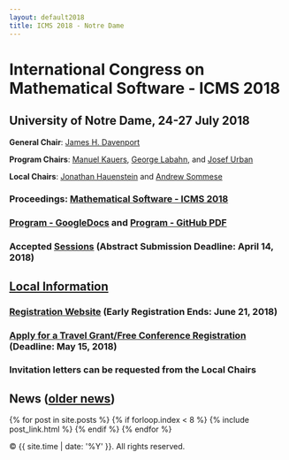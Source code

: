 ```yaml
---
layout: default2018
title: ICMS 2018 - Notre Dame
---
```


# International Congress on Mathematical Software - ICMS 2018
## University of Notre Dame, 24-27 July 2018

**General Chair**: [James H. Davenport](http://people.bath.ac.uk/masjhd/)

**Program Chairs**: 
[Manuel Kauers](http://www.kauers.de/), 
[George Labahn](https://cs.uwaterloo.ca/~glabahn/), and
[Josef Urban](https://www.ciirc.cvut.cz/~urbanjo3/)

**Local Chairs**: [Jonathan Hauenstein](https://www3.nd.edu/~jhauenst/) and
[Andrew Sommese](https://www3.nd.edu/~sommese/)

### Proceedings: [Mathematical Software - ICMS 2018](https://link.springer.com/book/10.1007/978-3-319-96418-8)

### [Program - GoogleDocs](https://docs.google.com/spreadsheets/d/e/2PACX-1vRSULRiO4YWUFx_splhhfJKre0Q_RyY9qt6gANS7UUf49zAZzSR1_4DGlhvT231i-SrwkBF8TcoLP5y/pubhtml) and [Program - GitHub PDF](http://icms-conference.org/2018/ICMS2018Schedule.pdf)

### Accepted [Sessions](/2018/sessions/) (Abstract Submission Deadline: April 14, 2018)

## [Local Information](https://bertini.nd.edu/ICMS2018/)
### [Registration Website](https://notredame.ungerboeck.com/prod/emc00/register.aspx?OrgCode=10&EvtID=18783&AppCode=REG&CC=118040603651) (Early Registration Ends: June 21, 2018)
### [Apply for a Travel Grant/Free Conference Registration](https://bertini.nd.edu/ICMS2018/travelGrants.html) (Deadline: May 15, 2018)
### Invitation letters can be requested from the Local Chairs

## News ([older news](/news/))

{% for post in site.posts %}
    {% if forloop.index < 8 %}
        {% include post_link.html %}
    {% endif %}
{% endfor %}


<p>&copy; {{ site.time | date: '%Y' }}. All rights reserved.</p>
